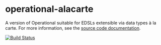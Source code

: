 # operational-alacarte

A version of Operational suitable for EDSLs extensible via data types à la carte. For more information, see the [source code documentation](hackage.haskell.org/package/operational-alacarte/docs/Control-Monad-Operational-Higher.html).

[![Build Status](https://travis-ci.org/emilaxelsson/operational-alacarte.png)](https://travis-ci.org/emilaxelsson/operational-alacarte)
